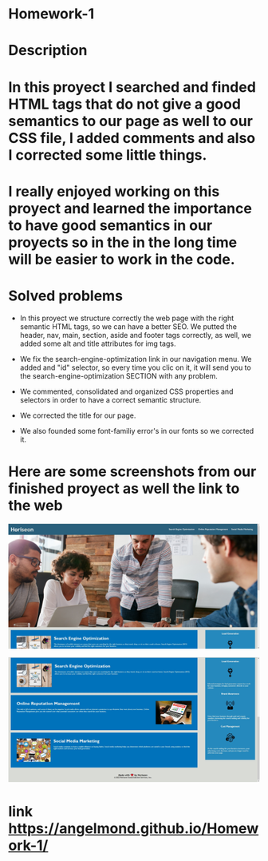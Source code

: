 # Homework-1 

# Description  

# In this proyect  I searched and finded  HTML tags that do not give a good semantics to our page as well to our CSS file, I added comments and also I corrected some little things.

# I really enjoyed working on this proyect and learned the importance to have good semantics in our proyects so in the in the long time will be easier to work in the code.


# Solved problems

 * In this proyect we structure correctly the web page with the right semantic HTML tags, so we can have a better SEO. We putted the header, nav, main, section, aside and footer tags correctly, as well, we added some alt and title attributes for img tags.

 * We fix the search-engine-optimization link in our navigation menu. We added and "id" selector, so every time you clic on it, it will send you to the search-engine-optimization SECTION with any problem.

 * We commented, consolidated and organized CSS properties and selectors in order to have a correct semantic structure.

 * We corrected the title for our page.

 * We also founded some font-familiy error's in our fonts so we corrected it.


# Here are some screenshots from our finished proyect as well the link to the web

!["Horiseon Website"](/assets/screenshot/screenshot.jpg)

!["Horiseon Website"](/assets/screenshot/screenshot2.jpg)


# link  https://angelmond.github.io/Homework-1/








